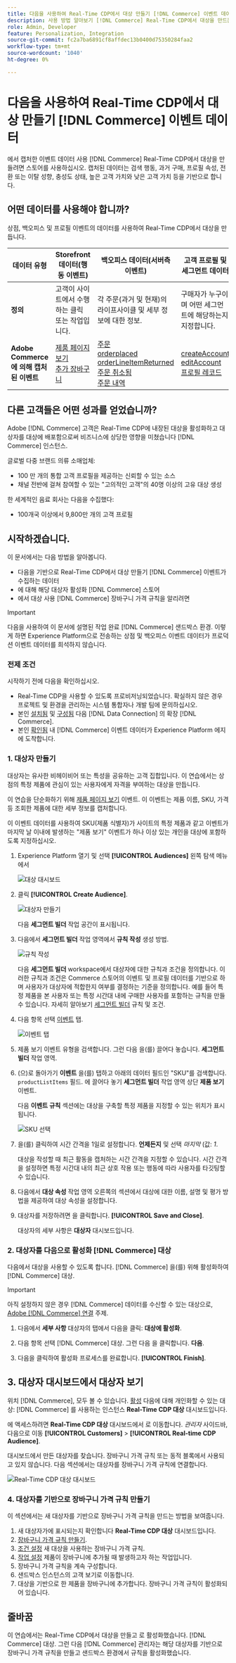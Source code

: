 ```yaml
---
title: 다음을 사용하여 Real-Time CDP에서 대상 만들기 [!DNL Commerce] 이벤트 데이터
description: 사용 방법 알아보기 [!DNL Commerce] Real-Time CDP에서 대상을 만드는 이벤트 데이터
role: Admin, Developer
feature: Personalization, Integration
source-git-commit: fc2a7ba6891cf8affdec13b0400d75350284faa2
workflow-type: tm+mt
source-wordcount: '1040'
ht-degree: 0%

---
```


# 다음을 사용하여 Real-Time CDP에서 대상 만들기 [!DNL Commerce] 이벤트 데이터

에서 캡처한 이벤트 데이터 사용 [!DNL Commerce] Real-Time CDP에서 대상을 만들려면 스토어를 사용하십시오. 캡처된 데이터는 검색 행동, 과거 구매, 프로필 속성, 전환 또는 이탈 성향, 충성도 상태, 높은 고객 가치와 낮은 고객 가치 등을 기반으로 합니다.

## 어떤 데이터를 사용해야 합니까?

상점, 백오피스 및 프로필 이벤트의 데이터를 사용하여 Real-Time CDP에서 대상을 만듭니다.

| 데이터 유형 | Storefront 데이터(행동 이벤트) | 백오피스 데이터(서버측 이벤트) | 고객 프로필 및 세그먼트 데이터 |
|---|---|---|---|
| **정의** | 고객이 사이트에서 수행하는 클릭 또는 작업입니다. | 각 주문(과거 및 현재)의 라이프사이클 및 세부 정보에 대한 정보. | 구매자가 누구이며 어떤 세그먼트에 해당하는지 지정합니다. |
| **Adobe Commerce에 의해 캡처된 이벤트** | [제품 페이지 보기](events.md#productpageview)<br>[추가 장바구니](events.md#addtocart) | [주문](events.md#completecheckout)<br>[orderplaced](events-backoffice.md#orderplaced)<br>[orderLineItemReturned](events-backoffice.md#orderlineitemrefunded)<br>[주문 취소됨](events-backoffice.md#ordercancelled)<br>[주문 내역](connect-data.md#send-historical-order-data) | [createAccount](events.md#createaccount)<br>[editAccount](events.md#editaccount)<br>[프로필 레코드](events-profilerecord.md) |

## 다른 고객들은 어떤 성과를 얻었습니까?

Adobe [!DNL Commerce] 고객은 Real-Time CDP에 내장된 대상을 활성화하고 대상자를 대상에 배포함으로써 비즈니스에 상당한 영향을 미쳤습니다 [!DNL Commerce] 인스턴스.

글로벌 다중 브랜드 의류 소매업체:

- 100 만 개의 통합 고객 프로필을 제공하는 신뢰할 수 있는 소스
- 채널 전반에 걸쳐 참여할 수 있는 &quot;고의적인 고객&quot;의 40명 이상의 고유 대상 생성

한 세계적인 음료 회사는 다음을 수집했다:

- 100개국 이상에서 9,800만 개의 고객 프로필

## 시작하겠습니다.

이 문서에서는 다음 방법을 알아봅니다.

- 다음을 기반으로 Real-Time CDP에서 대상 만들기 [!DNL Commerce] 이벤트가 수집하는 데이터
- 에 대해 해당 대상자 활성화 [!DNL Commerce] 스토어
- 에서 대상 사용 [!DNL Commerce] 장바구니 가격 규칙을 알리려면

>[!IMPORTANT]
>
>다음을 사용하여 이 문서에 설명된 작업 완료 [!DNL Commerce] 샌드박스 환경. 이렇게 하면 Experience Platform으로 전송하는 상점 및 백오피스 이벤트 데이터가 프로덕션 이벤트 데이터를 희석하지 않습니다.

### 전제 조건

시작하기 전에 다음을 확인하십시오.

- Real-Time CDP을 사용할 수 있도록 프로비저닝되었습니다. 확실하지 않은 경우 프로젝트 및 환경을 관리하는 시스템 통합자나 개발 팀에 문의하십시오.
- 본인 [설치됨](install.md) 및 [구성됨](connect-data.md) 다음 [!DNL Data Connection] 의 확장 [!DNL Commerce].
- 본인 [확인됨](connect-data.md#confirm-that-event-data-is-collected) 내 [!DNL Commerce] 이벤트 데이터가 Experience Platform 에지에 도착합니다.

### 1. 대상자 만들기

대상자는 유사한 비헤이비어 또는 특성을 공유하는 고객 집합입니다. 이 연습에서는 상점의 특정 제품에 관심이 있는 사용자에게 자격을 부여하는 대상을 만듭니다.

이 연습을 단순화하기 위해 [제품 페이지 보기](events.md#productpageview) 이벤트. 이 이벤트는 제품 이름, SKU, 가격 등 조회한 제품에 대한 세부 정보를 캡처합니다.

이 이벤트 데이터를 사용하여 SKU(제품 식별자)가 사이트의 특정 제품과 같고 이벤트가 마지막 날 이내에 발생하는 &quot;제품 보기&quot; 이벤트가 하나 이상 있는 개인을 대상에 포함하도록 지정하십시오. &#x200B;

1. Experience Platform 열기 및 선택 **[!UICONTROL Audiences]** 왼쪽 탐색 메뉴에서

   ![대상 대시보드](assets/audience-left-rail.png)

1. 클릭 **[!UICONTROL Create Audience]**.

   ![대상자 만들기](assets/browse-create-audience.png)

   다음 **세그먼트 빌더** 작업 공간이 표시됩니다.

1. 다음에서 **세그먼트 빌더** 작업 영역에서 **규칙 작성** 생성 방법.

   ![규칙 작성](assets/build-rule.png)

   다음 **세그먼트 빌더** workspace에서 대상자에 대한 규칙과 조건을 정의합니다&#x200B;. 이러한 규칙과 조건은 Commerce 스토어의 이벤트 및 프로필 데이터를 기반으로 하며 사용자가 대상자에 적합한지 여부를 결정하는 기준을 정의합니다. 예를 들어 특정 제품을 본 사용자 또는 특정 시간대 내에 구매한 사용자를 포함하는 규칙을 만들 수 있습니다. 자세히 알아보기 [세그먼트 빌더](https://experienceleague.adobe.com/en/docs/experience-platform/segmentation/ui/segment-builder) 규칙 및 조건.

1. 다음 항목 선택 [이벤트](https://experienceleague.adobe.com/en/docs/experience-platform/segmentation/ui/segment-builder#events) 탭.

   ![이벤트 탭](assets/audience-events-tab.png)

1. 제품 보기 이벤트 유형을 검색합니다. 그런 다음 을(를) 끌어다 놓습니다. **세그먼트 빌더** 작업 영역.

1. (으)로 돌아가기 **이벤트** 을(를) 탭하고 아래의 데이터 필드인 &quot;SKU&quot;를 검색합니다. `productListItems` 필드. 에 끌어다 놓기 **세그먼트 빌더** 작업 영역 상단 **제품 보기** 이벤트.

   다음 **이벤트 규칙** 섹션에는 대상을 구축할 특정 제품을 지정할 수 있는 위치가 표시됩니다.

   ![SKU 선택](assets/audience-addsku.png)

1. 을(를) 클릭하여 시간 간격을 1일로 설정합니다. **언제든지** 및 선택 *마지막* (값: *1*.

   대상을 작성할 때 최근 활동을 캡처하는 시간 간격을 지정할 수 있습니다. 시간 간격을 설정하면 특정 시간대 내의 최근 상호 작용 또는 행동에 따라 사용자를 타깃팅할 수 있습니다.

1. 다음에서 **대상 속성** 작업 영역 오른쪽의 섹션에서 대상에 대한 이름, 설명 및 평가 방법을 제공하여 대상 속성을 설정합니다.

1. 대상자를 저장하려면 을 클릭합니다. **[!UICONTROL Save and Close]**.

   대상자의 세부 사항은 **대상자** 대시보드입니다.

### 2. 대상자를 다음으로 활성화 [!DNL Commerce] 대상

다음에서 대상을 사용할 수 있도록 합니다. [!DNL Commerce] 을(를) 위해 활성화하여 [!DNL Commerce] 대상.

>[!IMPORTANT]
>
>아직 설정하지 않은 경우 [!DNL Commerce] 데이터를 수신할 수 있는 대상으로, [Adobe [!DNL Commerce] 연결](https://experienceleague.adobe.com/en/docs/experience-platform/destinations/catalog/personalization/adobe-commerce) 주제.

1. 다음에서 **세부 사항** 대상자의 탭에서 다음을 클릭: **대상에 활성화**.

1. 다음 항목 선택 [!DNL Commerce] 대상. 그런 다음 을 클릭합니다. **다음**.

1. 다음을 클릭하여 활성화 프로세스를 완료합니다. **[!UICONTROL Finish]**.

## 3. 대상자 대시보드에서 대상자 보기

위치 [!DNL Commerce], 모두 볼 수 있습니다. [활성](https://experienceleague.adobe.com/en/docs/experience-platform/destinations/ui/activate/activate-edge-personalization-destinations) 다음에 대해 개인화할 수 있는 대상: [!DNL Commerce] 를 사용하는 인스턴스 **Real-Time CDP 대상** 대시보드입니다.

에 액세스하려면 **Real-Time CDP 대상** 대시보드에서 로 이동합니다. _관리자_ 사이드바, 다음으로 이동 **[!UICONTROL Customers]** > **[!UICONTROL Real-time CDP Audience]**.

대시보드에서 만든 대상자를 찾습니다. 장바구니 가격 규칙 또는 동적 블록에서 사용되고 있지 않습니다. 다음 섹션에서는 대상자를 장바구니 가격 규칙에 연결합니다.

![Real-Time CDP 대상 대시보드](assets/real-time-cdp-dashboard.png)

### 4. 대상자를 기반으로 장바구니 가격 규칙 만들기

이 섹션에서는 새 대상자를 기반으로 장바구니 가격 규칙을 만드는 방법을 보여줍니다.

1. 새 대상자가에 표시되는지 확인합니다 **Real-Time CDP 대상** 대시보드입니다.
1. [장바구니 가격 규칙 만들기](https://experienceleague.adobe.com/en/docs/commerce-admin/marketing/promotions/cart-rules/price-rules-cart-create).
1. [조건 설정](https://experienceleague.adobe.com/en/docs/commerce-admin/marketing/promotions/cart-rules/price-rules-cart-create#use-real-time-cdp-audiences-to-set-a-condition) 새 대상을 사용하는 장바구니 가격 규칙.
1. [작업 설정](https://experienceleague.adobe.com/en/docs/commerce-admin/marketing/promotions/cart-rules/price-rules-cart-create#step-3-define-the-actions) 제품이 장바구니에 추가될 때 발생하고자 하는 작업입니다.
1. 장바구니 가격 규칙을 계속 구성합니다.
1. 샌드박스 인스턴스의 고객 보기로 이동합니다.
1. 대상을 기반으로 한 제품을 장바구니에 추가합니다. 장바구니 가격 규칙이 활성화되어 있습니다.

## 줄바꿈

이 연습에서는 Real-Time CDP에서 대상을 만들고 로 활성화했습니다. [!DNL Commerce] 대상. 그런 다음 [!DNL Commerce] 관리자는 해당 대상자를 기반으로 장바구니 가격 규칙을 만들고 샌드박스 환경에서 규칙을 활성화했습니다.
